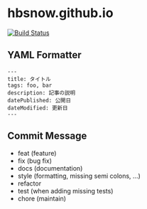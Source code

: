 # hbsnow.github.io

[![Build Status](https://travis-ci.org/hbsnow/website.svg?branch=master)](https://travis-ci.org/hbsnow/website)

## YAML Formatter

```
---
title: タイトル
tags: foo, bar
description: 記事の説明
datePublished: 公開日
dateModified: 更新日
---
```

## Commit Message

* feat (feature)
* fix (bug fix)
* docs (documentation)
* style (formatting, missing semi colons, …)
* refactor
* test (when adding missing tests)
* chore (maintain)
